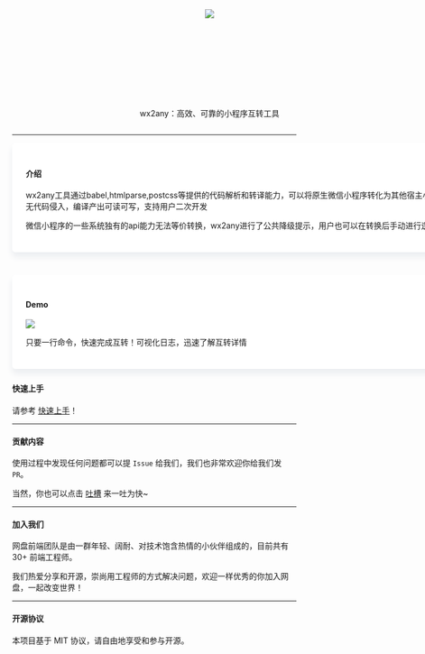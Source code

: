 <div style="position: relative;width:700px;height: 400px;">
    <img style="position: absolute;top: 50%;left: 50%;transform: translate(-50%,-50%);" src="/union-static/public/static/joy-org/docs/logo.png"/>
    <p style="position:absolute;width: 100%;bottom:0;text-align:center;">wx2any：高效、可靠的小程序互转工具</p>
</div>

---

<div style="width:770px;margin-bottom: 40px;padding: 24px;background-color: #fff;border-radius: 6px;box-shadow: 0 8px 12px #ebedf0;">
    <h4>介绍</h4>
    <p>wx2any工具通过babel,htmlparse,postcss等提供的代码解析和转译能力，可以将原生微信小程序转化为其他宿主小程序，无代码侵入，编译产出可读可写，支持用户二次开发</p>
    <p>微信小程序的一些系统独有的api能力无法等价转换，wx2any进行了公共降级提示，用户也可以在转换后手动进行逻辑处理</p>
</div>

<div style="width:770px;margin-bottom: 24px;padding: 24px;background-color: #fff;border-radius: 6px;box-shadow: 0 8px 12px #ebedf0;">
    <h4>Demo</h4>
    <img src="https://issuecdn.baidupcs.com/issue/netdisk/ts_ad/help/1578475646.png" />
    <p>只要一行命令，快速完成互转！可视化日志，迅速了解互转详情</p>
</div>

#### 快速上手

请参考 [快速上手](/start/quick)！

---

#### 贡献内容

使用过程中发现任何问题都可以提 `Issue` 给我们，我们也非常欢迎你给我们发 `PR`。

当然，你也可以点击 [吐槽](https://support.qq.com/products/123203) 来一吐为快~

---

#### 加入我们

网盘前端团队是由一群年轻、阔耐、对技术饱含热情的小伙伴组成的，目前共有 30+ 前端工程师。

我们热爱分享和开源，崇尚用工程师的方式解决问题，欢迎一样优秀的你加入网盘，一起改变世界！

---

#### 开源协议

本项目基于 MIT 协议，请自由地享受和参与开源。

